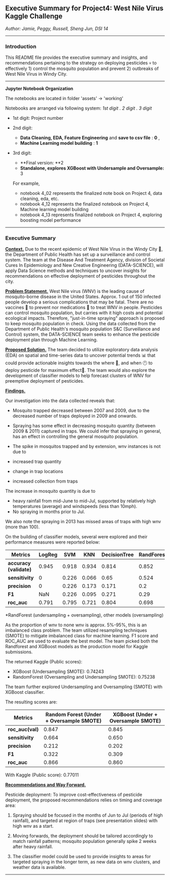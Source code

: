 
##  Executive Summary for Project4: West Nile Virus Kaggle Challenge

_Author: Jamie, Peggy, Russell, Sheng Jun, DSI 14_

---

### Introduction 

This README file provides the executive summary and insights, and recommendations pertaining to the strategy on deploying pesticides :skull: to effectively 1) control the mosquito population and prevent 2) outbreaks of West Nile Virus in Windy City. 

---

**Jupyter Notebook Organization**

The notebooks are located in folder 'assets' -> 'working'

Notebooks are arranged via following system: *1st digit . 2 digit . 3 digit*

- 1st digit: Project number

- 2nd digit: 

  - **Data Cleaning, EDA, Feature Engineering** and **save to csv file** : **0** , 
  - **Machine Learning model building** : **1**

- 3rd digit:  

  - **Final version: **2 
  - **Standalone, explores XGBoost with Undersample and Oversample:** 3
  
  For example,
  
  - notebook 4_02 represents the finalized note book on Project 4, data cleaning, eda, etc.
  - notebook 4_12 represents the finalized notebook on Project 4, Machine learning model building
  - notebook 4_13 represents finalized notebook on Project 4, exploring boosting model performance

---

### Executive Summary
**<u>Context.</u>** Due to the recent epidemic of West Nile Virus in the Windy City :office:, the Department of Public Health has set up a surveillance and control system. The team at the Disease And Treatment Agency, division of Societal Cures In Epidemiology and New Creative Engineering (DATA-SCIENCE), will apply Data Science methods and techniques to uncover insights for recommendations on effective deployment of pesticides throughout the city.

**<u>Problem Statement.</u>** West Nile virus (WNV) is the leading cause of mosquito-borne disease in the United States. Approx. 1 out of 150 infected people develop a serious complications that may be fatal. There are no vaccines :syringe: ​to prevent nor medications :pill: to treat WNV in people. Pesticides can control mosquito population, but carries with it high costs and potential ecological impacts. Therefore, "just-in-time spraying" approach is proposed to keep mosquito population in check. Using the data collected from the Department of Public Health's mosquito population S&C (Surveillance and Control) system,  the DATA-SCIENCE team seeks to enhance the pesticide deployment plan through Machine Learning.  

**<u>Proposed Solution.</u>** The team decided to utilize exploratory data analysis (EDA) on spatial and time-series data to uncover potential trends :bar_chart: that could provide actionable insights towards the where :pushpin:, and when :clock12: to deploy pesticide for maximum effect:dart:.​ The team would also explore the development of classifier models to help forecast clusters of WNV for preemptive deployment of pesticides.

**<u>Findings.</u>**

Our investigation into the data collected reveals that:
- Mosquito trapped decreased between 2007 and 2009, due to the decreased number of traps deployed in 2009 and onwards.
- Spraying has some effect in decreasing mosquito quantity (between 2009 & 2011) captured in traps. We could infer that spraying in general, has an effect in controlling the general mosquito population. 

- The spike in mosquitos trapped and by extension, wnv instances is not due to
 - increased trap quantity
 - change in trap locations
 - increased collection from traps

The increase in mosquito quantity is due to
 - heavy rainfall from mid-June to mid-Jul, supported by relatively high temperatures (average) and windspeeds (less than 10mph).
 - No spraying in months prior to Jul.

We also note the spraying in 2013 has missed areas of traps with high wnv (more than 100). 

On the building of classifier models, several were explored and their performance measures were reported below:

| Metrics                 | LogReg | SVM   | KNN   | DecisionTree | RandForest* | GradientBoost | XGB   |
| ----------------------- | ------ | ----- | ----- | ------------ | ----------- | ------------- | ----- |
| **accuracy (validate)** | 0.945  | 0.918 | 0.934 | 0.814        | 0.852       | 0.909         | 0.914 |
| **sensitivity**         | 0      | 0.226 | 0.066 | 0.65         | 0.524       | 0.226         | 0.285 |
| **precision**           | 0      | 0.226 | 0.173 | 0.171        | 0.2         | 0.196         | 0.241 |
| **F1**                  | NaN    | 0.226 | 0.095 | 0.271        | 0.29        | 0.21          | 0.261 |
| **roc_auc**             | 0.791  | 0.795 | 0.721 | 0.804        | 0.698       | 0.847         | 0.849 |

*RandForest (undersampling + oversampling), other models (oversampling)

As the proportion of wnv  to none wnv is approx. 5%-95%, this is an imbalanced class problem. The team utilized resampling techniques (SMOTE) to mitigate imbalanced class for machine learning. F1 score and ROC_AUC are used to evaluate the best model. The team picked both the Randforest and XGBoost models as the production model for Kaggle submissions.

The returned Kaggle (Public scores):

- XGBoost (Undersampling SMOTE): 0.74243 
- RandomForest (Oversampling and Undersampling SMOTE): 0.75238

The team further explored Undersampling and Oversampling (SMOTE) with XGBoost classifier.

The resulting scores are:

| Metrics          | Random Forest (Under + Oversample SMOTE) | XGBoost (Under + Oversample SMOTE) |
| ---------------- | ---------------------------------------- | ---------------------------------- |
| **roc_auc(val)** | 0.847                                    | 0.845                              |
| **sensitivity**  | 0.664                                    | 0.650                              |
| **precision**    | 0.212                                    | 0.202                              |
| **F1**           | 0.322                                    | 0.309                              |
| **roc_auc**      | 0.866                                    | 0.860                              |

With Kaggle (Public score): 0.77011

**<u>Recommendations and Way Forward.</u>**

Pesticide deployment: To improve cost-effectiveness of pesticide deployment, the proposed recommendations relies on timing and coverage area:

1. Spraying should be focused in the months of Jun to Jul (periods of high rainfall), and targeted at region of traps (see presentation slides) with high wnv as a start.

2. Moving forwards, the deployment should be tailored accordingly to match rainfall patterns; mosquito population generally spike 2 weeks after heavy rainfall.

3. The classifier model could be used to provide insights to areas for targeted spraying in the longer term, as new data on wnv clusters, and weather data is available.

   

---


